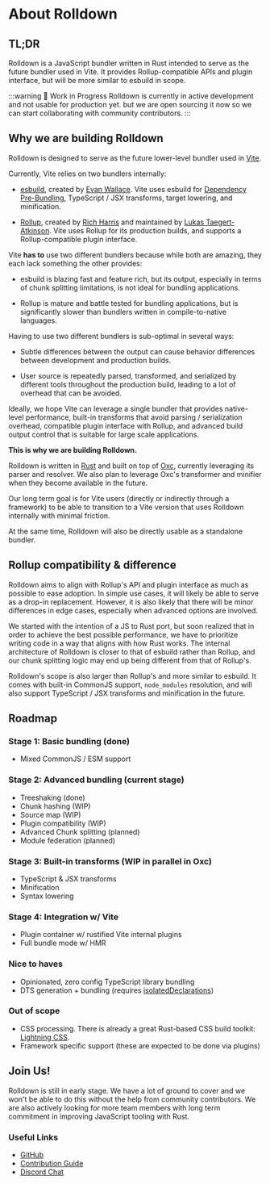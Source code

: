 # About Rolldown

## TL;DR

Rolldown is a JavaScript bundler written in Rust intended to serve as the future bundler used in Vite. It provides Rollup-compatible APIs and plugin interface, but will be more similar to esbuild in scope.

:::warning 🚧 Work in Progress
Rolldown is currently in active development and not usable for production yet. but we are open sourcing it now so we can start collaborating with community contributors.
:::

## Why we are building Rolldown

Rolldown is designed to serve as the future lower-level bundler used in [Vite](https://vitejs.dev/).

Currently, Vite relies on two bundlers internally:

- [esbuild](https://github.com/evanw/esbuild), created by [Evan Wallace](https://github.com/evanw). Vite uses esbuild for [Dependency Pre-Bundling](https://vitejs.dev/guide/dep-pre-bundling), TypeScript / JSX transforms, target lowering, and minification.

- [Rollup](https://github.com/rollup/rollup), created by [Rich Harris](https://github.com/Rich-Harris) and maintained by [Lukas Taegert-Atkinson](https://github.com/lukastaegert). Vite uses Rollup for its production builds, and supports a Rollup-compatible plugin interface.

Vite **has to** use two different bundlers because while both are amazing, they each lack something the other provides:

- esbuild is blazing fast and feature rich, but its output, especially in terms of chunk splitting limitations, is not ideal for bundling applications.

- Rollup is mature and battle tested for bundling applications, but is significantly slower than bundlers written in compile-to-native languages.

Having to use two different bundlers is sub-optimal in several ways:

- Subtle differences between the output can cause behavior differences between development and production builds.

- User source is repeatedly parsed, transformed, and serialized by different tools throughout the production build, leading to a lot of overhead that can be avoided.

Ideally, we hope Vite can leverage a single bundler that provides native-level performance, built-in transforms that avoid parsing / serialization overhead, compatible plugin interface with Rollup, and advanced build output control that is suitable for large scale applications.

**This is why we are building Rolldown.**

Rolldown is written in [Rust](https://www.rust-lang.org/) and built on top of [Oxc](https://oxc-project.github.io/), currently leveraging its parser and resolver. We also plan to leverage Oxc's transformer and minifier when they become available in the future.

Our long term goal is for Vite users (directly or indirectly through a framework) to be able to transition to a Vite version that uses Rolldown internally with minimal friction.

At the same time, Rolldown will also be directly usable as a standalone bundler.

## Rollup compatibility & difference

Rolldown aims to align with Rollup's API and plugin interface as much as possible to ease adoption. In simple use cases, it will likely be able to serve as a drop-in replacement. However, it is also likely that there will be minor differences in edge cases, especially when advanced options are involved.

We started with the intention of a JS to Rust port, but soon realized that in order to achieve the best possible performance, we have to prioritize writing code in a way that aligns with how Rust works. The internal architecture of Rolldown is closer to that of esbuild rather than Rollup, and our chunk splitting logic may end up being different from that of Rollup's.

Rolldown's scope is also larger than Rollup's and more similar to esbuild. It comes with built-in CommonJS support, `node_modules` resolution, and will also support TypeScript / JSX transforms and minification in the future.

## Roadmap

### Stage 1: Basic bundling (done)

- Mixed CommonJS / ESM support

### Stage 2: Advanced bundling (current stage)

- Treeshaking (done)
- Chunk hashing (WIP)
- Source map (WIP)
- Plugin compatibility (WIP)
- Advanced Chunk splitting (planned)
- Module federation (planned)

### Stage 3: Built-in transforms (WIP in parallel in Oxc)

- TypeScript & JSX transforms
- Minification
- Syntax lowering

### Stage 4: Integration w/ Vite

- Plugin container w/ rustified Vite internal plugins
- Full bundle mode w/ HMR

### Nice to haves

- Opinionated, zero config TypeScript library bundling
- DTS generation + bundling (requires [isolatedDeclarations](https://github.com/microsoft/TypeScript/issues/47947))

### Out of scope

- CSS processing. There is already a great Rust-based CSS build toolkit: [Lightning CSS](https://lightningcss.dev/).
- Framework specific support (these are expected to be done via plugins)

## Join Us!

Rolldown is still in early stage. We have a lot of ground to cover and we won't be able to do this without the help from community contributors. We are also actively looking for more team members with long term commitment in improving JavaScript tooling with Rust.

### Useful Links

- [GitHub](https://github.com/rolldown-rs/rolldown)
- [Contribution Guide](/contrib-guide/)
- [Discord Chat](https://discord.gg/vsZxvsfgC5)
